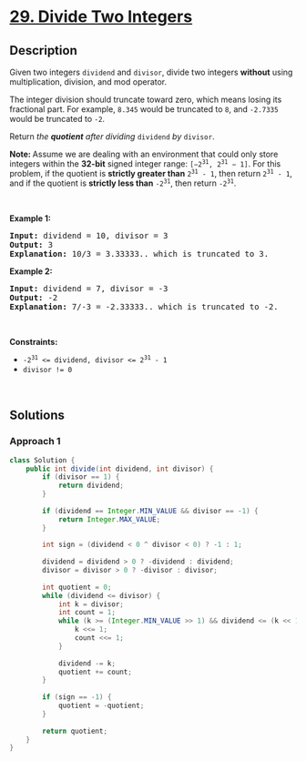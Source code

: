 # [29. Divide Two Integers](https://leetcode.com/problems/divide-two-integers)

## Description

<p>Given two integers <code>dividend</code> and <code>divisor</code>, divide two integers <strong>without</strong> using multiplication, division, and mod operator.</p>

<p>The integer division should truncate toward zero, which means losing its fractional part. For example, <code>8.345</code> would be truncated to <code>8</code>, and <code>-2.7335</code> would be truncated to <code>-2</code>.</p>

<p>Return <em>the <strong>quotient</strong> after dividing </em><code>dividend</code><em> by </em><code>divisor</code>.</p>

<p><strong>Note: </strong>Assume we are dealing with an environment that could only store integers within the <strong>32-bit</strong> signed integer range: <code>[&minus;2<sup>31</sup>, 2<sup>31</sup> &minus; 1]</code>. For this problem, if the quotient is <strong>strictly greater than</strong> <code>2<sup>31</sup> - 1</code>, then return <code>2<sup>31</sup> - 1</code>, and if the quotient is <strong>strictly less than</strong> <code>-2<sup>31</sup></code>, then return <code>-2<sup>31</sup></code>.</p>
<p>&nbsp;</p>

<p><strong class="example">Example 1:</strong></p>
<pre>
<strong>Input:</strong> dividend = 10, divisor = 3
<strong>Output:</strong> 3
<strong>Explanation:</strong> 10/3 = 3.33333.. which is truncated to 3.
</pre>

<p><strong class="example">Example 2:</strong></p>
<pre>
<strong>Input:</strong> dividend = 7, divisor = -3
<strong>Output:</strong> -2
<strong>Explanation:</strong> 7/-3 = -2.33333.. which is truncated to -2.
</pre>
<p>&nbsp;</p>

<p><strong>Constraints:</strong></p>
<ul>
    <li><code>-2<sup>31</sup> &lt;= dividend, divisor &lt;= 2<sup>31</sup> - 1</code></li>
    <li><code>divisor != 0</code></li>
</ul>
<p>&nbsp;</p>

## Solutions

### **Approach 1**

```java
class Solution {
    public int divide(int dividend, int divisor) {
        if (divisor == 1) {
            return dividend;
        }
        
        if (dividend == Integer.MIN_VALUE && divisor == -1) {
            return Integer.MAX_VALUE;
        }
        
        int sign = (dividend < 0 ^ divisor < 0) ? -1 : 1;
        
        dividend = dividend > 0 ? -dividend : dividend;
        divisor = divisor > 0 ? -divisor : divisor;
        
        int quotient = 0;
        while (dividend <= divisor) {
            int k = divisor;
            int count = 1;
            while (k >= (Integer.MIN_VALUE >> 1) && dividend <= (k << 1)) {
                k <<= 1;
                count <<= 1;
            }
            
            dividend -= k;
            quotient += count;
        }
        
        if (sign == -1) {
            quotient = -quotient;
        }
        
        return quotient;
    }
}
```

<!-- tabs:end -->